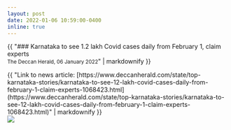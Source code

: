 ```yaml
---
layout: post
date: 2022-01-06 10:59:00-0400
inline: true
---
```



{{ "### Karnataka to see 1.2 lakh Covid cases daily from February 1, claim experts<br><small>The Deccan Herald, 06 January 2022</small>" |  markdownify }}
<div>{{ "Link to news article: [https://www.deccanherald.com/state/top-karnataka-stories/karnataka-to-see-12-lakh-covid-cases-daily-from-february-1-claim-experts-1068423.html](https://www.deccanherald.com/state/top-karnataka-stories/karnataka-to-see-12-lakh-covid-cases-daily-from-february-1-claim-experts-1068423.html)" | markdownify }}<br><img src="{{ site.url }}{{ site.baseurl }}/images/news/1.2_Lakh_Covid_Cases.jpeg"></div>